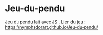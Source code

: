 # Jeu-du-pendu
Jeu du pendu fait avec JS . Lien du jeu : https://nymphadorart.github.io/Jeu-du-pendu/
